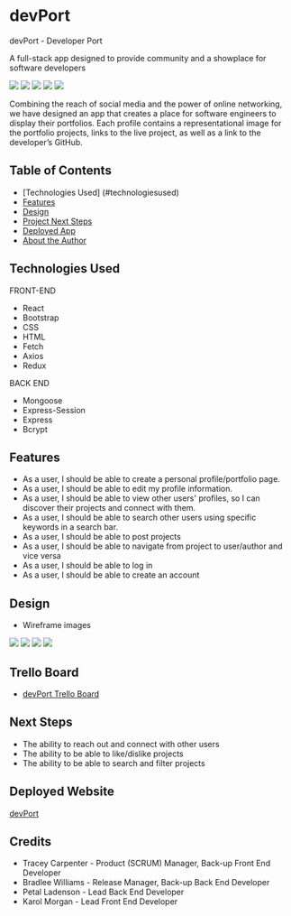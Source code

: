 # devPort

devPort - Developer Port 

A full-stack app designed to provide community and a showplace for software developers

<img src="https://res.cloudinary.com/dzbkpvk1h/image/upload/v1704757622/SignUpPage_ugvwdh.png">
<img src="https://res.cloudinary.com/dzbkpvk1h/image/upload/v1704757622/LogInPage_sw6ti8.png">
<img src="https://res.cloudinary.com/dzbkpvk1h/image/upload/v1704757622/devPort_home_ltyros.png">
<img src="https://res.cloudinary.com/dzbkpvk1h/image/upload/v1704758357/ProjectPage_qo2kyu.png">
<img src="https://res.cloudinary.com/dzbkpvk1h/image/upload/v1704757622/NewProjectPage_s6lnm5.png">


Combining the reach of social media and the power of online networking, we have designed an app that creates a place for software engineers to display their portfolios. Each profile contains a representational image for the portfolio projects, links to the live project, as well as a link to the developer’s GitHub.

## Table of Contents
* [Technologies Used] (#technologiesused)
* [Features](#features)
* [Design](#design)
* [Project Next Steps](#nextsteps)
* [Deployed App](#deployment)
* [About the Author](#author)

## <a name="technologiesused"></a>Technologies Used
FRONT-END
* React
* Bootstrap
* CSS
* HTML
* Fetch
* Axios
* Redux

BACK END
* Mongoose
* Express-Session
* Express
* Bcrypt

## Features
* As a user, I should be able to create a personal profile/portfolio page.
* As a user, I should be able to edit my profile information.
* As a user, I should be able to view other users' profiles, so I can discover their projects and connect with them.
* As a user, I should be able to search other users using specific keywords in a search bar.
* As a user, I should be able to post projects
* As a user, I should be able to navigate from project to user/author and vice versa
* As a user, I should be able to log in
* As a user, I should be able to create an account

## Design
* Wireframe images
<img src="https://res.cloudinary.com/dzbkpvk1h/image/upload/v1704423705/SocDev1_un2ng9.png">
<img src="https://res.cloudinary.com/dzbkpvk1h/image/upload/v1704423727/SocDev2_vgh26l.png">
<img src="https://res.cloudinary.com/dzbkpvk1h/image/upload/v1704423727/SocDev3_e2ims6.png">
<img src="https://res.cloudinary.com/dzbkpvk1h/image/upload/v1704423728/SocDev4_ph5uho.png">

## Trello Board
* <a href="https://trello.com/b/PBTM2qO3/project-3">devPort Trello Board</a>

## Next Steps
* The ability to reach out and connect with other users
* The ability to be able to like/dislike projects
* The ability to be able to search and filter projects

## Deployed Website
<a href="https://socdev-frontend-c2e6c90f6b00.herokuapp.com/home">devPort</a>

## Credits
* Tracey Carpenter - Product (SCRUM) Manager, Back-up Front End Developer
* Bradlee Williams - Release Manager, Back-up Back End Developer
* Petal Ladenson - Lead Back End Developer
* Karol Morgan - Lead Front End Developer
